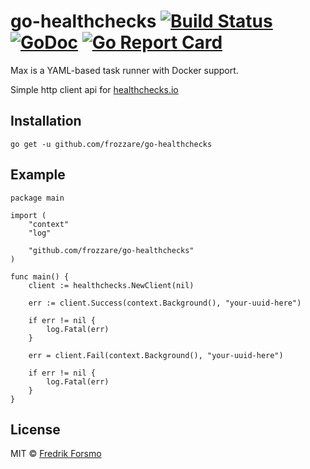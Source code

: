 # go-healthchecks [![Build Status](https://travis-ci.org/frozzare/go-healthchecks.svg?branch=master)](https://travis-ci.org/frozzare/go-healthchecks) [![GoDoc](https://godoc.org/github.com/frozzare/go-healthchecks?status.svg)](http://godoc.org/github.com/frozzare/go-healthchecks) [![Go Report Card](https://goreportcard.com/badge/github.com/frozzare/go-healthchecks)](https://goreportcard.com/report/github.com/frozzare/go-healthchecks)

Max is a YAML-based task runner with Docker support.

Simple http client api for [healthchecks.io](https://healthchecks.io)

## Installation

```
go get -u github.com/frozzare/go-healthchecks
```

## Example

```
package main

import (
	"context"
	"log"

	"github.com/frozzare/go-healthchecks"
)

func main() {
	client := healthchecks.NewClient(nil)

	err := client.Success(context.Background(), "your-uuid-here")

	if err != nil {
		log.Fatal(err)
	}

	err = client.Fail(context.Background(), "your-uuid-here")

	if err != nil {
		log.Fatal(err)
	}
}
```

## License

MIT © [Fredrik Forsmo](https://github.com/frozzare)